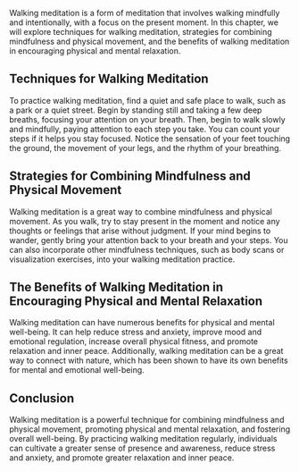 
Walking meditation is a form of meditation that involves walking mindfully and intentionally, with a focus on the present moment. In this chapter, we will explore techniques for walking meditation, strategies for combining mindfulness and physical movement, and the benefits of walking meditation in encouraging physical and mental relaxation.

Techniques for Walking Meditation
---------------------------------

To practice walking meditation, find a quiet and safe place to walk, such as a park or a quiet street. Begin by standing still and taking a few deep breaths, focusing your attention on your breath. Then, begin to walk slowly and mindfully, paying attention to each step you take. You can count your steps if it helps you stay focused. Notice the sensation of your feet touching the ground, the movement of your legs, and the rhythm of your breathing.

Strategies for Combining Mindfulness and Physical Movement
----------------------------------------------------------

Walking meditation is a great way to combine mindfulness and physical movement. As you walk, try to stay present in the moment and notice any thoughts or feelings that arise without judgment. If your mind begins to wander, gently bring your attention back to your breath and your steps. You can also incorporate other mindfulness techniques, such as body scans or visualization exercises, into your walking meditation practice.

The Benefits of Walking Meditation in Encouraging Physical and Mental Relaxation
--------------------------------------------------------------------------------

Walking meditation can have numerous benefits for physical and mental well-being. It can help reduce stress and anxiety, improve mood and emotional regulation, increase overall physical fitness, and promote relaxation and inner peace. Additionally, walking meditation can be a great way to connect with nature, which has been shown to have its own benefits for mental and emotional well-being.

Conclusion
----------

Walking meditation is a powerful technique for combining mindfulness and physical movement, promoting physical and mental relaxation, and fostering overall well-being. By practicing walking meditation regularly, individuals can cultivate a greater sense of presence and awareness, reduce stress and anxiety, and promote greater relaxation and inner peace.
